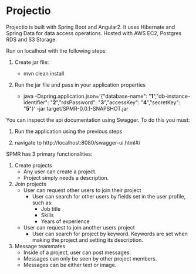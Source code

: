 # Projectio

Projectio is built with Spring Boot and Angular2. It uses Hibernate and Spring Data for data access operations. Hosted with AWS EC2, Postgres RDS and S3 Storage.

Run on localhost with the following steps:

1. Create jar file:
    - mvn clean install

2. Run the jar file and pass in your application properties
    - java -Dspring.application.json='{"database-name": "**1**","db-instance-identifier": "**2**","rdsPassword": "**3**","accessKey": "**4**","secretKey": "**5**"}' -jar target/SPMR-0.0.1-SNAPSHOT.jar

You can inspect the api documentation using Swagger. To do this you must:

1. Run the application using the previous steps

2. navigate to http://localhost:8080/swagger-ui.html#/

SPMR has 3 primary functionalities:

1. Create projects
    - Any user can create a project.
    - Project simply needs a description.
2. Join projects
    - User can request other users to join their project
        - User can search for other users by fields set in the user profile, such as:
            - Job title
            - Skills
            - Years of experience
    - User can request to join another users project
        - User can search for project by keyword. Keywords are set when making the project and setting its description.
3. Message teammates
    - Inside of a project, user can post messages. 
    - Messages can only be seen by other project members.
    - Messages can be either text or image.


